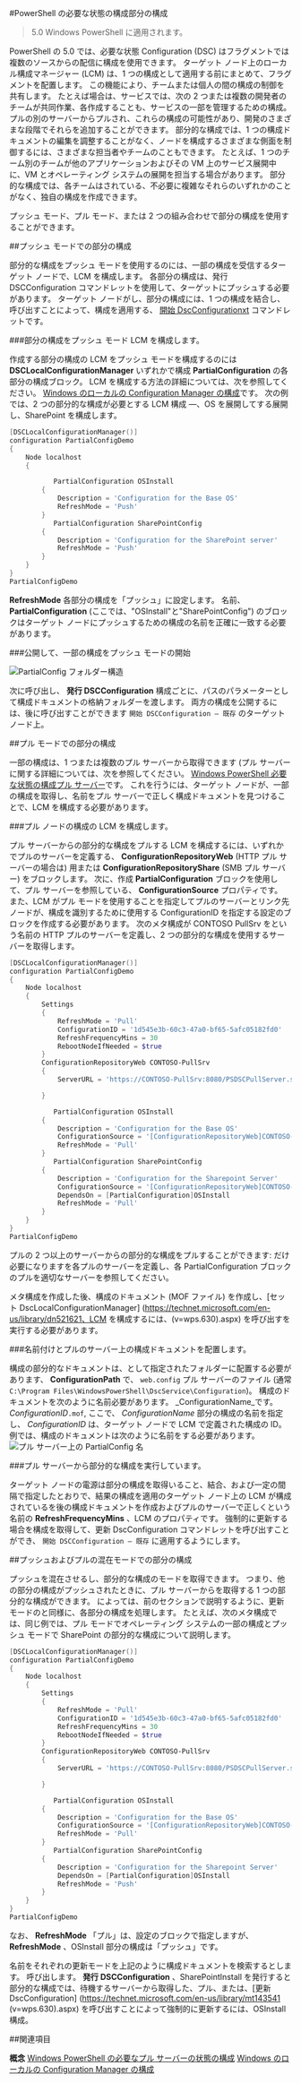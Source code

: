 #PowerShell の必要な状態の構成部分の構成

> 5.0 Windows PowerShell に適用されます。

PowerShell の 5.0 では、必要な状態 Configuration (DSC) はフラグメントでは複数のソースからの配信に構成を使用できます。 ターゲット ノード上のローカル構成マネージャー (LCM) は、1 つの構成として適用する前にまとめて、フラグメントを配置します。 この機能により、チームまたは個人の間の構成の制御を共有します。 たとえば場合は、サービスでは、次の 2 つまたは複数の開発者のチームが共同作業、各作成することも、サービスの一部を管理するための構成。 プルの別のサーバーからプルされ、これらの構成の可能性があり、開発のさまざまな段階でそれらを追加することができます。 部分的な構成では、1 つの構成ドキュメントの編集を調整することがなく、ノードを構成するさまざまな側面を制御するには、さまざまな担当者やチームのこともできます。 たとえば、1 つのチーム別のチームが他のアプリケーションおよびその VM 上のサービス展開中に、VM とオペレーティング システムの展開を担当する場合があります。 部分的な構成では、各チームはされている、不必要に複雑なそれらのいずれかのことがなく、独自の構成を作成できます。

プッシュ モード、プル モード、または 2 つの組み合わせで部分の構成を使用することができます。

##プッシュ モードでの部分の構成

部分的な構成をプッシュ モードを使用するのには、一部の構成を受信するターゲット ノードで、LCM を構成します。 各部分の構成は、発行 DSCConfiguration コマンドレットを使用して、ターゲットにプッシュする必要があります。 ターゲット ノードがし、部分の構成には、1 つの構成を結合し、呼び出すことによって、構成を適用する、 [開始 DscConfigurationxt](https://technet.microsoft.com/en-us/library/dn521623.aspx) コマンドレットです。

###部分の構成をプッシュ モード LCM を構成します。

作成する部分の構成の LCM をプッシュ モードを構成するのには **DSCLocalConfigurationManager** いずれかで構成 **PartialConfiguration** の各部分の構成ブロック。 LCM を構成する方法の詳細については、次を参照してください。 [Windows のローカルの Configuration Manager の構成](https://technet.microsoft.com/en-us/library/mt421188.aspx)です。 次の例では、2 つの部分的な構成が必要とする LCM 構成 —、OS を展開してする展開し、SharePoint を構成します。

```powershell
[DSCLocalConfigurationManager()]
configuration PartialConfigDemo
{
    Node localhost
    {

           PartialConfiguration OSInstall
        {
            Description = 'Configuration for the Base OS'
            RefreshMode = 'Push'
        }
           PartialConfiguration SharePointConfig
        {
            Description = 'Configuration for the SharePoint server'
            RefreshMode = 'Push'
        }
    }
}
PartialConfigDemo 
```

**RefreshMode** 各部分の構成を「プッシュ」に設定します。 名前、 **PartialConfiguration** (ここでは、"OSInstall"と"SharePointConfig") のブロックはターゲット ノードにプッシュするための構成の名前を正確に一致する必要があります。

###公開して、一部の構成をプッシュ モードの開始

![PartialConfig フォルダー構造](./images/PartialConfig1.jpg)

次に呼び出し、 **発行 DSCConfiguration** 構成ごとに、パスのパラメーターとして構成ドキュメントの格納フォルダーを渡します。 両方の構成を公開するには、後に呼び出すことができます `開始 DSCConfiguration – 既存` のターゲット ノード上。

##プル モードでの部分の構成

一部の構成は、1 つまたは複数のプル サーバーから取得できます (プル サーバーに関する詳細については、次を参照してください。 [Windows PowerShell 必要な状態の構成プル サーバー](pullServer.md)です。 これを行うには、ターゲット ノードが、一部の構成を取得し、名前をプル サーバーで正しく構成ドキュメントを見つけることで、LCM を構成する必要があります。

###プル ノードの構成の LCM を構成します。

プル サーバーからの部分的な構成をプルする LCM を構成するには、いずれかでプルのサーバーを定義する、 **ConfigurationRepositoryWeb** (HTTP プル サーバーの場合は) 用または **ConfigurationRepositoryShare** (SMB プル サーバー) をブロックします。 次に、作成 **PartialConfiguration** ブロックを使用して、プル サーバーを参照している、 **ConfigurationSource** プロパティです。 また、LCM がプル モードを使用することを指定してプルのサーバーとリンク先ノードが、構成を識別するために使用する ConfigurationID を指定する設定のブロックを作成する必要があります。 次のメタ構成が CONTOSO PullSrv をという名前の HTTP プルのサーバーを定義し、2 つの部分的な構成を使用するサーバーを取得します。

```powershell
[DSCLocalConfigurationManager()]
configuration PartialConfigDemo
{
    Node localhost
    {
        Settings
        {
            RefreshMode = 'Pull'
            ConfigurationID = '1d545e3b-60c3-47a0-bf65-5afc05182fd0'
            RefreshFrequencyMins = 30 
            RebootNodeIfNeeded = $true
        }
        ConfigurationRepositoryWeb CONTOSO-PullSrv
        {
            ServerURL = 'https://CONTOSO-PullSrv:8080/PSDSCPullServer.svc'

        }

           PartialConfiguration OSInstall
        {
            Description = 'Configuration for the Base OS'
            ConfigurationSource = '[ConfigurationRepositoryWeb]CONTOSO-PullSrv'
            RefreshMode = 'Pull'
        }
           PartialConfiguration SharePointConfig
        {
            Description = 'Configuration for the Sharepoint Server'
            ConfigurationSource = '[ConfigurationRepositoryWeb]CONTOSO-PullSrv'
            DependsOn = [PartialConfiguration]OSInstall
            RefreshMode = 'Pull'
        }
    }
}
PartialConfigDemo 
```

プルの 2 つ以上のサーバーからの部分的な構成をプルすることができます: だけ必要になりますを各プルのサーバーを定義し、各 PartialConfiguration ブロックのプルを適切なサーバーを参照してください。

メタ構成を作成した後、構成のドキュメント (MOF ファイル) を作成し、[セット DscLocalConfigurationManager] (https://technet.microsoft.com/en-us/library/dn521621、LCM を構成するには、(v=wps.630).aspx) を呼び出すを実行する必要があります。

###名前付けとプルのサーバー上の構成ドキュメントを配置します。

構成の部分的なドキュメントは、として指定されたフォルダーに配置する必要があります、 **ConfigurationPath** で、 `web.config` プル サーバーのファイル (通常 `C:\Program Files\WindowsPowerShell\DscService\Configuration`)。 構成のドキュメントを次のように名前必要があります。 _ConfigurationName_です。 _ConfigurationID_`.mof`, ここで、 _ConfigurationName_ 部分の構成の名前を指定し、 _ConfigurationID_ は、ターゲット ノードで LCM で定義された構成の ID。 例では、構成のドキュメントは次のように名前をする必要があります。
![プル サーバー上の PartialConfig 名](images/PartialConfigPullServer.jpg)

###プル サーバーから部分的な構成を実行しています。

ターゲット ノードの電源は部分の構成を取得いること、結合、および一定の間隔で指定したとおりで、結果の構成を適用のターゲット ノード上の LCM が構成されているを後の構成ドキュメントを作成およびプルのサーバーで正しくという名前の **RefreshFrequencyMins** 、LCM のプロパティです。 強制的に更新する場合を構成を取得して、更新 DscConfiguration コマンドレットを呼び出すことができ、 `開始 DSCConfiguration – 既存` に適用するようにします。

##プッシュおよびプルの混在モードでの部分の構成

プッシュを混在させるし、部分的な構成のモードを取得できます。 つまり、他の部分の構成がプッシュされたときに、プル サーバーからを取得する 1 つの部分的な構成ができます。 によっては、前のセクションで説明するように、更新モードのと同様に、各部分の構成を処理します。 たとえば、次のメタ構成では、同じ例では、プル モードでオペレーティング システムの一部の構成とプッシュ モードで SharePoint の部分的な構成について説明します。

```powershell
[DSCLocalConfigurationManager()]
configuration PartialConfigDemo
{
    Node localhost
    {
        Settings
        {
            RefreshMode = 'Pull'
            ConfigurationID = '1d545e3b-60c3-47a0-bf65-5afc05182fd0'
            RefreshFrequencyMins = 30 
            RebootNodeIfNeeded = $true
        }
        ConfigurationRepositoryWeb CONTOSO-PullSrv
        {
            ServerURL = 'https://CONTOSO-PullSrv:8080/PSDSCPullServer.svc'

        }

           PartialConfiguration OSInstall
        {
            Description = 'Configuration for the Base OS'
            ConfigurationSource = '[ConfigurationRepositoryWeb]CONTOSO-PullSrv'
            RefreshMode = 'Pull'
        }
           PartialConfiguration SharePointConfig
        {
            Description = 'Configuration for the Sharepoint Server'
            DependsOn = [PartialConfiguration]OSInstall
            RefreshMode = 'Push'
        }
    }
}
PartialConfigDemo 
```

なお、 **RefreshMode** 「プル」は、設定のブロックで指定しますが、 **RefreshMode** 、OSInstall 部分の構成は「プッシュ」です。

名前をそれぞれの更新モードを上記のように構成ドキュメントを検索するとします。 呼び出します。 **発行 DSCConfiguration** 、SharePointInstall を発行すると部分的な構成では、待機するサーバーから取得した、プル、または、[更新 DscConfiguration] (https://technet.microsoft.com/en-us/library/mt143541 (v=wps.630).aspx) を呼び出すことによって強制的に更新するには、OSInstall 構成。

##関連項目

**概念**
[Windows PowerShell の必要なプル サーバーの状態の構成](pullServer.md) 
[Windows のローカルの Configuration Manager の構成](https://technet.microsoft.com/en-us/library/mt421188.aspx)




